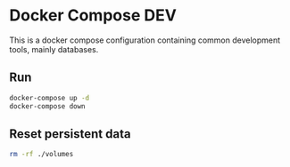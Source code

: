 # Docker Compose DEV

This is a docker compose configuration containing common development tools, mainly databases.

## Run

``` bash
docker-compose up -d
docker-compose down
```

## Reset persistent data

``` bash
rm -rf ./volumes
```
